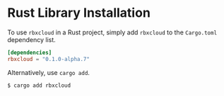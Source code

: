 # Rust Library Installation

To use `rbxcloud` in a Rust project, simply add `rbxcloud` to the `Cargo.toml` dependency list.
```toml
[dependencies]
rbxcloud = "0.1.0-alpha.7"
```

Alternatively, use `cargo add`.
```sh
$ cargo add rbxcloud
```
